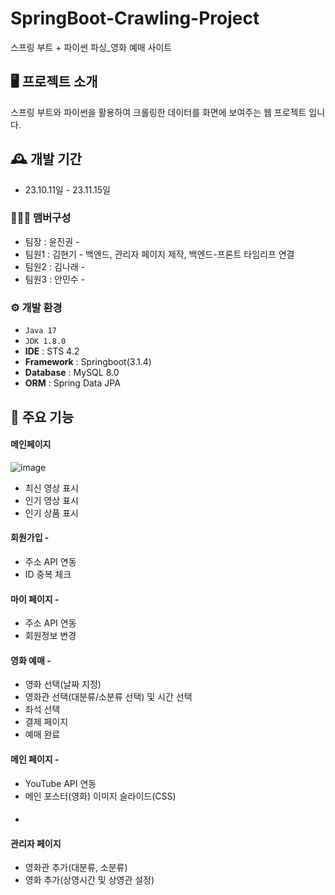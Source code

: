 # SpringBoot-Crawling-Project
스프링 부트 + 파이썬 파싱_영화 예매 사이트


## 🖥️ 프로젝트 소개
스프링 부트와 파이썬을 활용하여 크롤링한 데이터를 화면에 보여주는 웹 프로젝트 입니다.
<br>

## 🕰️ 개발 기간
* 23.10.11일 - 23.11.15일

### 🧑‍🤝‍🧑 맴버구성
 - 팀장  : 윤진권 - 
 - 팀원1 : 김현기 - 백엔드, 관리자 페이지 제작, 백엔드-프론트 타임리프 연결
 - 팀원2 : 김나래 - 
 - 팀원3 : 안민수 - 

### ⚙️ 개발 환경
- `Java 17`
- `JDK 1.8.0`
- **IDE** : STS 4.2
- **Framework** : Springboot(3.1.4)
- **Database** : MySQL 8.0
- **ORM** : Spring Data JPA

## 📌 주요 기능
#### 메인페이지
![image](https://github.com/kag0330/strching/assets/65347323/f2f32e26-15e6-440c-bc67-90aae54aec50)
- 최신 영상 표시
- 인기 영상 표시
- 인기 상품 표시
#### 회원가입 - 
- 주소 API 연동
- ID 중복 체크
#### 마이 페이지 - 
- 주소 API 연동
- 회원정보 변경

#### 영화 예매 - 
- 영화 선택(날짜 지정)
- 영화관 선택(대분류/소분류 선택) 및 시간 선택
- 좌석 선택
- 결제 페이지
- 예매 완료
#### 메인 페이지 - 
- YouTube API 연동
- 메인 포스터(영화) 이미지 슬라이드(CSS)
#### 
- 

#### 관리자 페이지 
- 영화관 추가(대분류, 소분류)
- 영화 추가(상영시간 및 상영관 설정)

